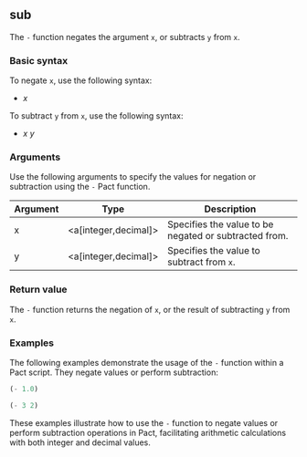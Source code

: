 ## sub
The `-` function negates the argument `x`, or subtracts `y` from `x`.

### Basic syntax

To negate `x`, use the following syntax:

- *x*

To subtract `y` from `x`, use the following syntax:

- *x* *y*

### Arguments

Use the following arguments to specify the values for negation or subtraction using the `-` Pact function.

| Argument | Type | Description |
| --- | --- | --- |
| x | <a[integer,decimal]> | Specifies the value to be negated or subtracted from. |
| y | <a[integer,decimal]> | Specifies the value to subtract from `x`. |

### Return value

The `-` function returns the negation of `x`, or the result of subtracting `y` from `x`.

### Examples

The following examples demonstrate the usage of the `-` function within a Pact script. They negate values or perform subtraction:

```lisp
(- 1.0)
```
```lisp
(- 3 2)
```

These examples illustrate how to use the `-` function to negate values or perform subtraction operations in Pact, facilitating arithmetic calculations with both integer and decimal values.
